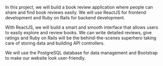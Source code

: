 In this project, we will build a book review application where people can share and find book reviews easily. We will use ReactJS for frontend development and Ruby on Rails for backend development.

With ReactJS, we will build a smart and smooth interface that allows users to easily explore and review books. We can write detailed reviews, give ratings and Ruby on Rails will be the behind-the-scenes superhero taking care of storing data and building API controllers.

We will use the PostgreSQL database for data management and Bootstrap to make our website look user-friendly.